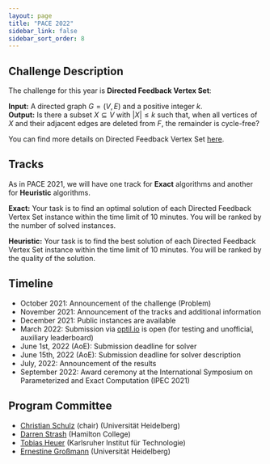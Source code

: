 ```yaml
---
layout: page
title: "PACE 2022"
sidebar_link: false
sidebar_sort_order: 8
---
```

## Challenge Description

The challenge for this year is **Directed Feedback Vertex Set**:

**Input:** A directed graph $G = (V, E)$ and a positive integer $k$. <br/>
**Output:** Is there a subset $X \subseteq V$ with $|X| \leq k$ such that, when all vertices of $X$ and their adjacent edges are deleted from $F$, the remainder is cycle-free?

You can find more details on Directed Feedback Vertex Set [here](directed-fvs/).

## Tracks

As in PACE 2021, we will have one track for **Exact** algorithms and another for **Heuristic** algorithms.

**Exact:**
Your task is to find an optimal solution of each Directed Feedback Vertex Set instance within the time limit of 10 minutes.
You will be ranked by the number of solved instances.

**Heuristic:**
Your task is to find the best solution of each Directed Feedback Vertex Set instance within the time limit of 10 minutes.
You will be ranked by the quality of the solution.

<!--You can find more details on the ranking methods [here](tracks/).-->

<!--text from PACE 2021
## Submission

You submit your solver to [optil.io](https://optil.io/) and its description to [EasyChair](https://easychair.org/conferences/?conf=pace2021).
See [submission requirements](submissions/) for details.

-->
## Timeline

- October 2021: Announcement of the challenge (Problem)
- November 2021: Announcement of the tracks and additional information
- December 2021: Public instances are available
- March 2022: Submission via [optil.io](https://optil.io/) is open (for testing and unofficial, auxiliary leaderboard)
- June 1st, 2022 (AoE): Submission deadline for solver
- June 15th, 2022 (AoE): Submission deadline for solver description
- July, 2022: Announcement of the results
- September 2022: Award ceremony at the International Symposium on Parameterized and Exact Computation (IPEC 2021) 


## Program Committee

- [Christian Schulz](https://schulzchristian.github.io/) (chair) (Universität Heidelberg)
- [Darren Strash](https://darrenstrash.github.io/) (Hamilton College)
- [Tobias Heuer](https://algo2.iti.kit.edu/heuer.php) (Karlsruher Institut für Technologie)
- [Ernestine Großmann](https://ae.ifi.uni-heidelberg.de/ernestine.html) (Universität Heidelberg)
